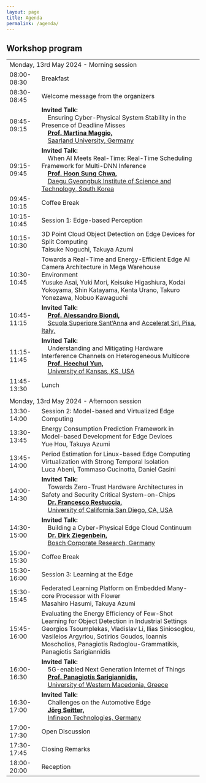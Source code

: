 ```yaml
---
layout: page
title: Agenda
permalink: /agenda/
---
```


## Workshop program

<table class="program" cellspacing="2" cellpadding="2">
    <tbody>
        <tr>
            <td class="program-tag" colspan="2">Monday, 13rd May 2024 - Morning session</td>
        </tr>
        <tr>
            <td class="program-break">08:00-08:30</td>
            <td class="program-break">Breakfast</td>
        </tr>
        <tr>
            <td class="program-event">08:30-08:45</td>
            <td class="program-event">Welcome message from the organizers</td>
        </tr>
        <tr>
            <td class="program-special-event">08:45-09:15</td>
            <td class="program-special-event"><b>Invited Talk:</b>
                <br>&emsp;<span>Ensuring Cyber-Physical System Stability in the Presence of Deadline Misses</span>
                <b><br>&emsp;<a href="/2024/speakers/#maggio-martina">Prof. Martina Maggio,</a></b>
                <br>&emsp;<a href="https://www.uni-saarland.de/en/home.html">Saarland University, Germany </a>
            </td>
        </tr>
        <tr>
            <td class="program-special-event">09:15-09:45</td>
            <td class="program-special-event"><b>Invited Talk:</b>
                <br>&emsp;<span>When AI Meets Real-Time: Real-Time Scheduling Framework for Multi-DNN Inference</span>
                <b><br>&emsp;<a href="/2024/speakers/#chwa-hoon-sung">Prof. Hoon Sung Chwa,</a></b>
                <br>&emsp;<a href="https://www.dgist.ac.kr/">Daegu Gyeongbuk Institute of Science and Technology, South Korea </a>
            </td>
        </tr>
        <tr>
            <td class="program-break">09:45-10:15</td>
            <td class="program-break">Coffee Break</td>
        </tr>
        <tr>
            <td class="program-topic">10:15-10:45</td>
            <td class="program-topic">Session 1: Edge-based Perception </td>
        </tr>
        <tr>
            <td>10:15-10:30</td>
            <td>
                3D Point Cloud Object Detection on Edge Devices for Split Computing
                <br>
                <span class="program-speaker">Taisuke Noguchi, Takuya Azumi</span>
            </td>
        </tr>
        <tr>
            <td>10:30-10:45</td>
            <td>
                Towards a Real-Time and Energy-Efficient Edge AI Camera Architecture in Mega Warehouse Environment
                <br>
                <span class="program-speaker">Yusuke Asai, Yuki Mori, Keisuke Higashiura, Kodai Yokoyama, Shin Katayama, Kenta Urano, Takuro Yonezawa, Nobuo Kawaguchi<br>
                </span>
            </td>
        </tr>
        <tr>
            <td class="program-special-event">10:45-11:15</td>
            <td class="program-special-event"><b>Invited Talk:</b>
                <b><br>&emsp;<a href="/2024/speakers/#biondi-alessandro">Prof. Alessandro Biondi,</a></b>
                <br>&emsp;<a href="https://www.santannapisa.it/en">Scuola Superiore Sant’Anna</a> and <a href="https://accelerat.eu">Accelerat Srl, Pisa, Italy,</a>
            </td>
        </tr>
        <tr>
            <td class="program-special-event">11:15-11:45</td>
            <td class="program-special-event"><b>Invited Talk:</b>
                <br>&emsp;<span >Understanding and Mitigating Hardware Interference Channels on Heterogeneous Multicore</span>
                <b><br>&emsp;<a href="/2024/speakers/#yun-heechul">Prof. Heechul Yun,</a></b>
                <br>&emsp;<a href="https://ku.edu/">University of Kansas, KS, USA</a>
            </td>
        </tr>
        <tr>
            <td class="program-break">11:45-13:30</td>
            <td class="program-break">Lunch</td>
        </tr>
        <tr>
            <td class="program-divider"></td>
        </tr>
        <tr>
            <td class="program-tag" colspan="2">Monday, 13rd May 2024 - Afternoon session</td>
        </tr>
        <tr>
            <td class="program-topic">13:30-14:00</td>
            <td class="program-topic">Session 2: Model-based and Virtualized Edge Computing </td>
        </tr>
        <tr>
            <td>13:30-13:45</td>
            <td>
                Energy Consumption Prediction Framework in Model-based Development for Edge Devices
                <br>
                <span class="program-speaker">Yue Hou, Takuya Azumi</span>
            </td>
        </tr>
        <tr>
            <td>13:45-14:00</td>
            <td>
                Period Estimation for Linux-based Edge Computing Virtualization with Strong Temporal Isolation
                <br>
                <span class="program-speaker">Luca Abeni, Tommaso Cucinotta, Daniel Casini</span>
            </td>
        </tr>
        <tr>
            <td class="program-special-event">14:00-14:30</td>
            <td class="program-special-event"><b>Invited Talk:</b>
                <br>&emsp;<span>Towards Zero-Trust Hardware Architectures in Safety and Security Critical System-on-Chips</span>
                <b><br>&emsp;<a href="/2024/speakers/#restuccia-francesco">Dr. Francesco Restuccia,</a></b>
                <br>&emsp;<a href="https://ucsd.edu/">University of California San Diego, CA, USA</a>
            </td>
        </tr>
        <tr>
            <td class="program-special-event">14:30-15:00</td>
            <td class="program-special-event"><b>Invited Talk:</b>
                <br>&emsp;<span>Building a Cyber-Physical Edge Cloud Continuum</span>
                <b><br>&emsp;<a href="/2024/speakers/#ziegenbein-dirk">Dr. Dirk Ziegenbein,</a></b>
                <br>&emsp;<a href="https://www.bosch.com/research/">Bosch Corporate Research, Germany</a>
            </td>
        </tr>
        <tr>
            <td class="program-break">15:00-15:30</td>
            <td class="program-break">Coffee Break</td>
        </tr>
        <tr>
            <td class="program-topic">15:30-16:00</td>
            <td class="program-topic">Session 3: Learning at the Edge </td>
        </tr>
        <tr>
            <td>15:30-15:45</td>
            <td>
                Federated Learning Platform on Embedded Many-core Processor with Flower
                <br>
                <span class="program-speaker">Masahiro Hasumi, Takuya Azumi</span>
            </td>
        </tr>
        <tr>
            <td>15:45-16:00</td>
            <td>
                Evaluating the Energy Efficiency of Few-Shot Learning for Object Detection in Industrial Settings
                <br>
                <span class="program-speaker">Georgios Tsoumplekas, Vladislav Li, Ilias Siniosoglou, Vasileios Argyriou, Sotirios Goudos, Ioannis Moscholios, Panagiotis Radoglou-Grammatikis, Panagiotis Sarigiannidis<br>
                </span>
            </td>
        </tr>
        <tr>
            <td class="program-special-event">16:00-16:30</td>
            <td class="program-special-event"><b>Invited Talk:</b>
                <br>&emsp;<span>5G-enabled Next Generation Internet of Things</span>
                <b><br>&emsp;<a href="/2024/speakers/#sarigiannidis-panagiotis">Prof. Panagiotis Sarigiannidis,</a></b>
                <br>&emsp;<a href="https://www.uowm.gr/en/">University of Western Macedonia, Greece </a>
            </td
        </tr>
        <tr>
            <td class="program-special-event">16:30-17:00</td>
            <td class="program-special-event"><b>Invited Talk:</b>
                <br>&emsp;<span>Challenges on the Automotive Edge</span>
                <b><br>&emsp;<a href="/2024/speakers/#seitter-joerg">Jörg Seitter,</a></b>
                <br>&emsp;<a href="https://www.infineon.com/">Infineon Technologies, Germany </a>
            </td>
        </tr>
        <tr>
            <td class="program-topic">17:00-17:30</td>
            <td class="program-topic">Open Discussion</td>
        </tr>
        <tr>
            <td class="program-event">17:30-17:45</td>
            <td class="program-event">Closing Remarks</td>
        </tr>
        <tr>
            <td class="program-break">18:00-20:00</td>
            <td class="program-break">Reception</td>
        </tr>
    </tbody>
</table>
